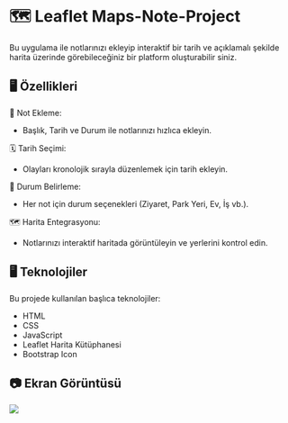 # 🗺️ Leaflet Maps-Note-Project

Bu uygulama ile notlarınızı ekleyip interaktif bir tarih ve açıklamalı şekilde harita üzerinde görebileceğiniz bir platform oluşturabilir siniz.

## 🖥️ Özellikleri

📝 Not Ekleme:

- Başlık, Tarih ve Durum ile notlarınızı hızlıca ekleyin.

🗓 Tarih Seçimi:

- Olayları kronolojik sırayla düzenlemek için tarih ekleyin.

📍 Durum Belirleme:

- Her not için durum seçenekleri (Ziyaret, Park Yeri, Ev, İş vb.).

🗺 Harita Entegrasyonu:

- Notlarınızı interaktif haritada görüntüleyin ve yerlerini kontrol edin.

## 🖥️ Teknolojiler

Bu projede kullanılan başlıca teknolojiler:

- HTML
- CSS
- JavaScript
- Leaflet Harita Kütüphanesi
- Bootstrap Icon

## 📷 Ekran Görüntüsü

![](video.gif)
